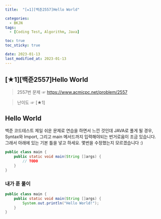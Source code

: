 ```yaml
---
title:  "[★1][백준2557]Hello World" 

categories:
  - BKJN
tags:
  - [Coding Test, Algorithm, Java]

toc: true
toc_sticky: true

date: 2023-01-13
last_modified_at: 2023-01-13
---
```

[★1][백준2557]Hello World
----
> 2557번 문제 ☞ https://www.acmicpc.net/problem/2557  

> 난이도 ☞ [★1]
## Hello World
백준 코드테스트 제일 쉬운 문제로 연습을 하면서 느낀 것인데 JAVA로 풀게 될 경우, Syntax와 Import, 그리고 main 메서드까지 입력해야되는 번거로움이 조금 있습니다. 그래서 아래에 있는 기본 틀을 넣고 하세요. 몇번을 수정했는지 모르겠습니다 :)
```java
public class main {
    public static void main(String []args) {
        // TODO
    }
}
```

### 내가 푼 풀이
```java
public class main {
    public static void main(String []args) {
        System.out.println("Hello World!");
    }
}
```